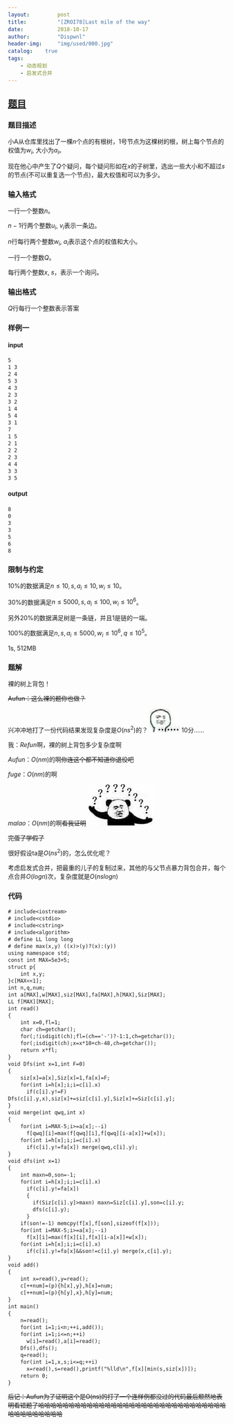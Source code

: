 ```yaml
---
layout:         post
title:          "[ZROI78]Last mile of the way"
date:           2018-10-17
author:         "Dispwnl"
header-img:     "img/used/000.jpg"
catalog:    true
tags:
    - 动态规划
    - 启发式合并
---
```

## [题目](http://www.zhengruioi.com/problem/78)
### 题目描述
小A从仓库里找出了一棵$n$个点的有根树，1号节点为这棵树的根，树上每个节点的权值为$w_i$, 大小为$a_i$。

现在他心中产生了$Q$个疑问，每个疑问形如在$x$的子树里，选出一些大小和不超过$s$的节点(不可以重复选一个节点)，最大权值和可以为多少。

### 输入格式
一行一个整数$n$。

$n - 1$行两个整数$u_i$, $v_i$表示一条边。

$n$行每行两个整数$w_i$, $a_i$表示这个点的权值和大小。

一行一个整数$Q$。

每行两个整数$x$, $s$，表示一个询问。

### 输出格式
$Q$行每行一个整数表示答案

### 样例一
#### input
```
5
1 3
2 4
5 3
4 3
2 3
3 2
1 4
5 4
3 1
7
1 5
2 1 
2 2
2 3
4 4
3 3
3 5
```
#### output
```
8
0
3
3
5
6
8
```
### 限制与约定
$10\%$的数据满足$n \leq 10, s, a_i \leq 10, w_i \leq 10$。

$30\%$的数据满足$n \leq 5000, s, a_i \leq 100, w_i \leq 10^6$。

另外$20\%$的数据满足树是一条链，并且$1$是链的一端。

$100\%$的数据满足$n, s, a_i \leq 5000, w_i \leq 10^6, q \leq 10^5$。

1s, 512MB
### 题解
裸的树上背包！

~~Aufun：这么裸的题你也做？~~

兴冲冲地打了一份代码结果发现复杂度是$O(ns^2)$的？
![](/img/1213.jpg)
$10$分……

我：$Refun$啊，裸的树上背包多少复杂度啊

$Aufun$：$O(nm)$的啊~~你连这个都不知道你退役吧~~

$fuge$：$O(nm)$的啊

$malao$：$O(nm)$的啊~~看我证明~~
![](/img/？？？？？.jpg)

~~完蛋了学假了~~

很好假设ta是$O(ns^2)$的，怎么优化呢？

考虑启发式合并，把最重的儿子的复制过来，其他的与父节点暴力背包合并，每个点合并$O(logn)$次，复杂度就是$O(nslogn)$

### 代码
```
# include<iostream>
# include<cstdio>
# include<cstring>
# include<algorithm>
# define LL long long
# define max(x,y) ((x)>(y)?(x):(y))
using namespace std;
const int MAX=5e3+5;
struct p{
	int x,y;
}c[MAX<<1];
int n,q,num;
int a[MAX],w[MAX],siz[MAX],fa[MAX],h[MAX],Siz[MAX];
LL f[MAX][MAX];
int read()
{
	int x=0,fl=1;
	char ch=getchar();
	for(;!isdigit(ch);fl=(ch=='-')?-1:1,ch=getchar());
	for(;isdigit(ch);x=x*10+ch-48,ch=getchar());
	return x*fl;
}
void Dfs(int x=1,int F=0)
{
	siz[x]=a[x],Siz[x]=1,fa[x]=F;
	for(int i=h[x];i;i=c[i].x)
	  if(c[i].y!=F) Dfs(c[i].y,x),siz[x]+=siz[c[i].y],Siz[x]+=Siz[c[i].y];
}
void merge(int qwq,int x)
{
	for(int i=MAX-5;i>=a[x];--i)
	  f[qwq][i]=max(f[qwq][i],f[qwq][i-a[x]]+w[x]);
	for(int i=h[x];i;i=c[i].x)
	  if(c[i].y!=fa[x]) merge(qwq,c[i].y);
}
void dfs(int x=1)
{
	int maxn=0,son=-1;
	for(int i=h[x];i;i=c[i].x)
	  if(c[i].y!=fa[x])
	  {
	  	if(Siz[c[i].y]>maxn) maxn=Siz[c[i].y],son=c[i].y;
	  	dfs(c[i].y);
	  }
	if(son!=-1) memcpy(f[x],f[son],sizeof(f[x]));
	for(int i=MAX-5;i>=a[x];--i)
	  f[x][i]=max(f[x][i],f[x][i-a[x]]+w[x]);
	for(int i=h[x];i;i=c[i].x)
	  if(c[i].y!=fa[x]&&son!=c[i].y) merge(x,c[i].y);
}
void add()
{
	int x=read(),y=read();
	c[++num]=(p){h[x],y},h[x]=num;
	c[++num]=(p){h[y],x},h[y]=num;
}
int main()
{
	n=read();
	for(int i=1;i<n;++i,add());
	for(int i=1;i<=n;++i)
	  w[i]=read(),a[i]=read();
	Dfs(),dfs();
	q=read();
	for(int i=1,x,s;i<=q;++i)
	  x=read(),s=read(),printf("%lld\n",f[x][min(s,siz[x])]);
	return 0;
}
```
~~后记：Aufun为了证明这个是O(ns)的打了一个连样例都没过的代码最后颓然地表明看错题了哈哈哈哈哈哈哈哈哈哈哈哈哈哈哈哈哈哈哈哈哈哈哈哈哈哈哈哈哈哈哈哈哈哈哈哈哈哈哈哈~~
